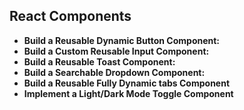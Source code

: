 ## React Components

- **Build a Reusable Dynamic Button Component:**
- **Build a Custom Reusable Input Component:**
- **Build a Reusable Toast Component:**
- **Build a Searchable Dropdown Component:**
- **Build a Reusable Fully Dynamic tabs Component**
- **Implement a Light/Dark Mode Toggle Component**
